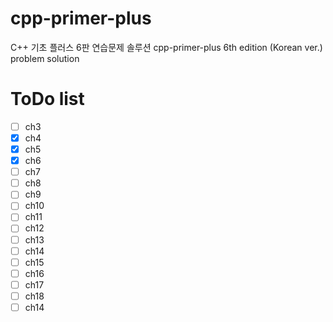 # cpp-primer-plus
C++ 기초 플러스 6판 연습문제 솔루션
cpp-primer-plus 6th edition (Korean ver.) problem solution 


# ToDo list

- [ ] ch3
- [x] ch4
- [x] ch5
- [x] ch6
- [ ] ch7
- [ ] ch8
- [ ] ch9
- [ ] ch10
- [ ] ch11
- [ ] ch12
- [ ] ch13
- [ ] ch14
- [ ] ch15
- [ ] ch16
- [ ] ch17
- [ ] ch18
- [ ] ch14
